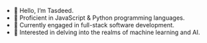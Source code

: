 - 👋 Hello, I’m Tasdeed.
- 🚀 Proficient in JavaScript & Python programming languages.
- 🚀 Currently engaged in full-stack software development.
- 🚀 Interested in delving into the realms of machine learning and AI.


<!---
TAA-DSA/TAA-DSA is a ✨ special ✨ repository because its `README.md` (this file) appears on your GitHub profile.
You can click the Preview link to take a look at your changes.
--->



